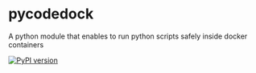 # pycodedock
A python module that enables to run python scripts safely inside docker containers  

[![PyPI version](https://badge.fury.io/py/pycodedock.svg)](https://badge.fury.io/py/pycodedock)  
